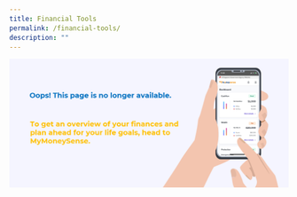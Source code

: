 ```yaml
---
title: Financial Tools
permalink: /financial-tools/
description: ""
---
```

[![Oops! This page is no longer available.](/images/Homepage/mymoneysense%20redirect.png)](https://www.mymoneysense.gov.sg/)